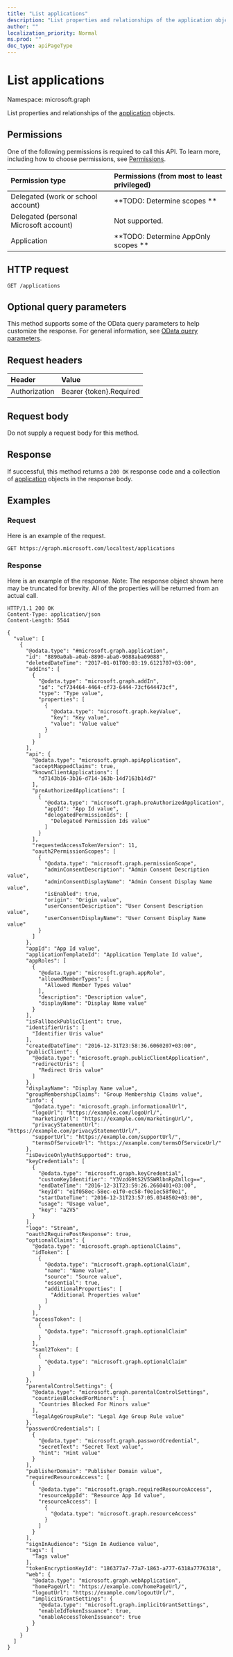 ```yaml
---
title: "List applications"
description: "List properties and relationships of the application objects."
author: ""
localization_priority: Normal
ms.prod: ""
doc_type: apiPageType
---
```


# List applications

Namespace: microsoft.graph

List properties and relationships of the [application](../resources/application.md) objects.

## Permissions
One of the following permissions is required to call this API. To learn more, including how to choose permissions, see [Permissions](/concepts/permissions-reference.md).

|Permission type|Permissions (from most to least privileged)|
|:---|:---|
|Delegated (work or school account)|**TODO: Determine scopes **|
|Delegated (personal Microsoft account)|Not supported.|
|Application|**TODO: Determine AppOnly scopes **|

## HTTP request
<!-- {
  "blockType": "ignored"
}
-->
``` http
GET /applications
```

## Optional query parameters
This method supports some of the OData query parameters to help customize the response. For general information, see [OData query parameters](/graph/query-parameters).

## Request headers
|Header|Value|
|:---|:---|
|Authorization|Bearer {token}.Required|

## Request body
Do not supply a request body for this method.

## Response
If successful, this method returns a `200 OK` response code and a collection of [application](../resources/application.md) objects in the response body.

## Examples

### Request
Here is an example of the request.
<!-- {
  "blockType": "request",
  "name": "get_application"
}
-->
``` http
GET https://graph.microsoft.com/localtest/applications
```

### Response
Here is an example of the response. Note: The response object shown here may be truncated for brevity. All of the properties will be returned from an actual call.
<!-- {
  "blockType": "response",
  "truncated": true,
  "@odata.type": "collection(microsoft.graph.application)"
}
-->
``` http
HTTP/1.1 200 OK
Content-Type: application/json
Content-Length: 5544

{
  "value": [
    {
      "@odata.type": "#microsoft.graph.application",
      "id": "8890a0ab-a0ab-8890-aba0-9088aba09088",
      "deletedDateTime": "2017-01-01T00:03:19.6121707+03:00",
      "addIns": [
        {
          "@odata.type": "microsoft.graph.addIn",
          "id": "cf734464-4464-cf73-6444-73cf644473cf",
          "type": "Type value",
          "properties": [
            {
              "@odata.type": "microsoft.graph.keyValue",
              "key": "Key value",
              "value": "Value value"
            }
          ]
        }
      ],
      "api": {
        "@odata.type": "microsoft.graph.apiApplication",
        "acceptMappedClaims": true,
        "knownClientApplications": [
          "d7143b16-3b16-d714-163b-14d7163b14d7"
        ],
        "preAuthorizedApplications": [
          {
            "@odata.type": "microsoft.graph.preAuthorizedApplication",
            "appId": "App Id value",
            "delegatedPermissionIds": [
              "Delegated Permission Ids value"
            ]
          }
        ],
        "requestedAccessTokenVersion": 11,
        "oauth2PermissionScopes": [
          {
            "@odata.type": "microsoft.graph.permissionScope",
            "adminConsentDescription": "Admin Consent Description value",
            "adminConsentDisplayName": "Admin Consent Display Name value",
            "isEnabled": true,
            "origin": "Origin value",
            "userConsentDescription": "User Consent Description value",
            "userConsentDisplayName": "User Consent Display Name value"
          }
        ]
      },
      "appId": "App Id value",
      "applicationTemplateId": "Application Template Id value",
      "appRoles": [
        {
          "@odata.type": "microsoft.graph.appRole",
          "allowedMemberTypes": [
            "Allowed Member Types value"
          ],
          "description": "Description value",
          "displayName": "Display Name value"
        }
      ],
      "isFallbackPublicClient": true,
      "identifierUris": [
        "Identifier Uris value"
      ],
      "createdDateTime": "2016-12-31T23:58:36.6060207+03:00",
      "publicClient": {
        "@odata.type": "microsoft.graph.publicClientApplication",
        "redirectUris": [
          "Redirect Uris value"
        ]
      },
      "displayName": "Display Name value",
      "groupMembershipClaims": "Group Membership Claims value",
      "info": {
        "@odata.type": "microsoft.graph.informationalUrl",
        "logoUrl": "https://example.com/logoUrl/",
        "marketingUrl": "https://example.com/marketingUrl/",
        "privacyStatementUrl": "https://example.com/privacyStatementUrl/",
        "supportUrl": "https://example.com/supportUrl/",
        "termsOfServiceUrl": "https://example.com/termsOfServiceUrl/"
      },
      "isDeviceOnlyAuthSupported": true,
      "keyCredentials": [
        {
          "@odata.type": "microsoft.graph.keyCredential",
          "customKeyIdentifier": "Y3VzdG9tS2V5SWRlbnRpZmllcg==",
          "endDateTime": "2016-12-31T23:59:26.2660401+03:00",
          "keyId": "e1f058ec-58ec-e1f0-ec58-f0e1ec58f0e1",
          "startDateTime": "2016-12-31T23:57:05.0348502+03:00",
          "usage": "Usage value",
          "key": "a2V5"
        }
      ],
      "logo": "Stream",
      "oauth2RequirePostResponse": true,
      "optionalClaims": {
        "@odata.type": "microsoft.graph.optionalClaims",
        "idToken": [
          {
            "@odata.type": "microsoft.graph.optionalClaim",
            "name": "Name value",
            "source": "Source value",
            "essential": true,
            "additionalProperties": [
              "Additional Properties value"
            ]
          }
        ],
        "accessToken": [
          {
            "@odata.type": "microsoft.graph.optionalClaim"
          }
        ],
        "saml2Token": [
          {
            "@odata.type": "microsoft.graph.optionalClaim"
          }
        ]
      },
      "parentalControlSettings": {
        "@odata.type": "microsoft.graph.parentalControlSettings",
        "countriesBlockedForMinors": [
          "Countries Blocked For Minors value"
        ],
        "legalAgeGroupRule": "Legal Age Group Rule value"
      },
      "passwordCredentials": [
        {
          "@odata.type": "microsoft.graph.passwordCredential",
          "secretText": "Secret Text value",
          "hint": "Hint value"
        }
      ],
      "publisherDomain": "Publisher Domain value",
      "requiredResourceAccess": [
        {
          "@odata.type": "microsoft.graph.requiredResourceAccess",
          "resourceAppId": "Resource App Id value",
          "resourceAccess": [
            {
              "@odata.type": "microsoft.graph.resourceAccess"
            }
          ]
        }
      ],
      "signInAudience": "Sign In Audience value",
      "tags": [
        "Tags value"
      ],
      "tokenEncryptionKeyId": "186377a7-77a7-1863-a777-6318a7776318",
      "web": {
        "@odata.type": "microsoft.graph.webApplication",
        "homePageUrl": "https://example.com/homePageUrl/",
        "logoutUrl": "https://example.com/logoutUrl/",
        "implicitGrantSettings": {
          "@odata.type": "microsoft.graph.implicitGrantSettings",
          "enableIdTokenIssuance": true,
          "enableAccessTokenIssuance": true
        }
      }
    }
  ]
}
```

